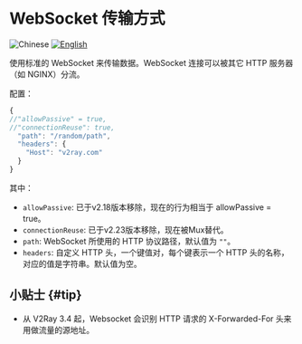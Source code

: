 # WebSocket 传输方式

![Chinese](../../resources/chinesec.svg) [![English](../../resources/english.svg)](https://www.v2ray.com/en/configuration/protocols/websocket.html)

使用标准的 WebSocket 来传输数据。WebSocket 连接可以被其它 HTTP 服务器（如 NGINX）分流。

配置：

```javascript
{
//"allowPassive" = true,
//"connectionReuse": true,
  "path": "/random/path",
  "headers": {
    "Host": "v2ray.com"
  }
}
```

其中：
* `allowPassive`: 已于v2.18版本移除，现在的行为相当于 allowPassive = true。
* `connectionReuse`: 已于v2.23版本移除，现在被Mux替代。
* `path`: WebSocket 所使用的 HTTP 协议路径，默认值为 `""`。
* `headers`: 自定义 HTTP 头，一个键值对，每个键表示一个 HTTP 头的名称，对应的值是字符串。默认值为空。

## 小贴士 {#tip}

* 从 V2Ray 3.4 起，Websocket 会识别 HTTP 请求的 X-Forwarded-For 头来用做流量的源地址。
